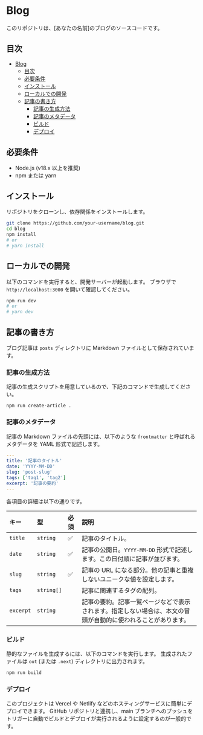 # Blog

このリポジトリは、[あなたの名前]のブログのソースコードです。

## 目次

- [Blog](#blog)
  - [目次](#目次)
  - [必要条件](#必要条件)
  - [インストール](#インストール)
  - [ローカルでの開発](#ローカルでの開発)
  - [記事の書き方](#記事の書き方)
    - [記事の生成方法](#記事の生成方法)
    - [記事のメタデータ](#記事のメタデータ)
    - [ビルド](#ビルド)
    - [デプロイ](#デプロイ)

## 必要条件

- Node.js (v18.x 以上を推奨)
- npm または yarn

## インストール

リポジトリをクローンし、依存関係をインストールします。

```bash
git clone https://github.com/your-username/blog.git
cd blog
npm install
# or
# yarn install
```

## ローカルでの開発

以下のコマンドを実行すると、開発サーバーが起動します。
ブラウザで `http://localhost:3000` を開いて確認してください。

```bash
npm run dev
# or
# yarn dev
```

## 記事の書き方

ブログ記事は `posts` ディレクトリに Markdown ファイルとして保存されています。

### 記事の生成方法

記事の生成スクリプトを用意しているので、下記のコマンドで生成してください。

```
npm run create-article .
```

### 記事のメタデータ

記事の Markdown ファイルの先頭には、以下のような `frontmatter` と呼ばれるメタデータを YAML 形式で記述します。

```yaml
---
title: '記事のタイトル'
date: 'YYYY-MM-DD'
slug: 'post-slug'
tags: ['tag1', 'tag2']
excerpt: '記事の要約'
---
```

各項目の詳細は以下の通りです。

| キー      | 型         | 必須 | 説明                                                                                                         |
| :-------- | :--------- | :--- | :----------------------------------------------------------------------------------------------------------- |
| `title`   | `string`   | ✅   | 記事のタイトル。                                                                                             |
| `date`    | `string`   | ✅   | 記事の公開日。`YYYY-MM-DD` 形式で記述します。この日付順に記事が並びます。                                    |
| `slug`    | `string`   | ✅   | 記事の URL になる部分。他の記事と重複しないユニークな値を設定します。                                        |
| `tags`    | `string[]` |      | 記事に関連するタグの配列。                                                                                   |
| `excerpt` | `string`   |      | 記事の要約。記事一覧ページなどで表示されます。指定しない場合は、本文の冒頭が自動的に使われることがあります。 |

### ビルド

静的なファイルを生成するには、以下のコマンドを実行します。
生成されたファイルは `out` (または `.next`) ディレクトリに出力されます。

```bash
npm run build
```

### デプロイ

このプロジェクトは Vercel や Netlify などのホスティングサービスに簡単にデプロイできます。
GitHub リポジトリと連携し、main ブランチへのプッシュをトリガーに自動でビルドとデプロイが実行されるように設定するのが一般的です。
